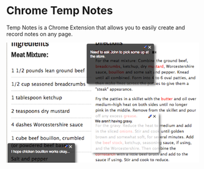 # Chrome Temp Notes

Temp Notes is a Chrome Extension that allows you to easily create and record notes on any page.

![Application Main Screen](/promos/promo_1.png?raw=true "Application Main Screen")
